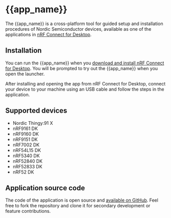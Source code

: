 # {{app_name}}

The {{app_name}} is a cross-platform tool for guided setup and installation procedures of Nordic Semiconductor devices, available as one of the applications in [nRF Connect for Desktop](https://docs.nordicsemi.com/bundle/nrf-connect-desktop/page/index.html).

## Installation

You can run the {{app_name}} when you [download and install nRF Connect for Desktop](https://www.nordicsemi.com/Products/Development-tools/nRF-Connect-for-Desktop/Download).
You will be prompted to try out the {{app_name}} when you open the launcher.

After installing and opening the app from nRF Connect for Desktop, connect your device to your machine using an USB cable and follow the steps in the application.

## Supported devices

- Nordic Thingy:91 X
- nRF9161 DK
- nRF9160 DK
- nRF9151 DK
- nRF7002 DK
- nRF54L15 DK
- nRF5340 DK
- nRF52840 DK
- nRF52833 DK
- nRF52 DK

## Application source code

The code of the application is open source and [available on GitHub](https://github.com/NordicSemiconductor/pc-nrfconnect-quickstart).
Feel free to fork the repository and clone it for secondary development or feature contributions.
